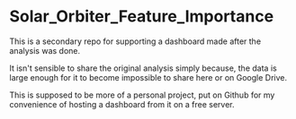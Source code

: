 
# Solar_Orbiter_Feature_Importance

This is a secondary repo for supporting a dashboard made after the analysis was done.

It isn't sensible to share the original analysis simply because, the data is large enough for it to become impossible to share here or on Google Drive.

This is supposed to be more of a personal project, put on Github for my convenience of hosting a dashboard from it on a free server.
